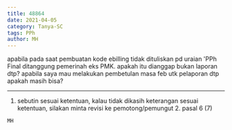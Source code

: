 ```yaml
---
title: 48864
date: 2021-04-05
category: Tanya-SC
tags: PPh
author: MH
---
```


apabila pada saat pembuatan kode ebilling tidak dituliskan pd uraian 'PPh Final ditanggung pemerinah eks PMK. apakah itu dianggap bukan laporan dtp? apabila saya mau melakukan pembetulan masa feb utk pelaporan dtp apakah masih bisa?

---

1. sebutin sesuai ketentuan, kalau tidak dikasih keterangan sesuai ketentuan, silakan minta revisi ke pemotong/pemungut 2. pasal 6 (7)

`MH`
